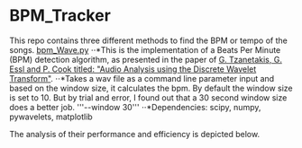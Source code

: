 # BPM_Tracker

This repo contains three different methods to find the BPM or tempo of the songs. 
[bpm_Wave.py](https://github.com/arnav8/BPM_Tracker/blob/main/bpm_wave.py)
⋅⋅*This is the implementation of a Beats Per Minute (BPM) detection algorithm, as presented in the paper of [G. Tzanetakis, G. Essl and P. Cook titled: "Audio Analysis using the Discrete Wavelet Transform"]( http://citeseerx.ist.psu.edu/viewdoc/summary?doi=10.1.1.63.5712). 
⋅⋅*Takes a wav file as a command line parameter input and based on the window size, it calculates the bpm. By default the window size is set to 10. But by trial and error, I found out that a 30 second window size does a better job. '''--window 30'''
⋅⋅*Dependencies: scipy, numpy, pywavelets, matplotlib

The analysis of their performance and efficiency is depicted below.

